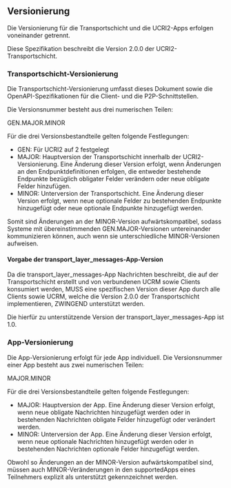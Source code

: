 ## Versionierung
Die Versionierung für die Transportschicht und die UCRI2-Apps erfolgen voneinander getrennt.

Diese Spezifikation beschreibt die Version 2.0.0 der UCRI2-Transportschicht.

### Transportschicht-Versionierung
Die Transportschicht-Versionierung umfasst dieses Dokument sowie die OpenAPI-Spezifikationen für die Client- und die P2P-Schnittstellen. 

Die Versionsnummer besteht aus drei numerischen Teilen:

GEN.MAJOR.MINOR

Für die drei Versionsbestandteile gelten folgende Festlegungen:
- GEN: Für UCRI2 auf 2 festgelegt
- MAJOR: Hauptversion der Transportschicht innerhalb der UCRI2-Versionierung. Eine Änderung dieser Version erfolgt, wenn Änderungen an den Endpunktdefinitionen erfolgen, die entweder bestehende Endpunkte bezüglich obligater Felder verändern oder neue obligate Felder hinzufügen.
- MINOR: Unterversion der Transportschicht. Eine Änderung dieser Version erfolgt, wenn neue optionale Felder zu bestehenden Endpunkte hinzugefügt oder neue optionale Endpunkte hinzugefügt werden.

Somit sind Änderungen an der MINOR-Version aufwärtskompatibel, sodass Systeme mit übereinstimmenden GEN.MAJOR-Versionen untereinander kommunizieren können, auch wenn sie unterschiedliche MINOR-Versionen aufweisen.

#### Vorgabe der transport_layer_messages-App-Version
Da die transport_layer_messages-App Nachrichten beschreibt, die auf der Transportschicht erstellt und von verbundenen UCRM sowie Clients konsumiert werden, MUSS eine spezifischen Version dieser App durch alle Clients sowie UCRM, welche die Version 2.0.0 der Transportschicht implementieren, ZWINGEND unterstützt werden.

Die hierfür zu unterstützende Version der transport_layer_messages-App ist 1.0.

### App-Versionierung
Die App-Versionierung erfolgt für jede App individuell. Die Versionsnummer einer App besteht aus zwei numerischen Teilen:

MAJOR.MINOR

Für die drei Versionsbestandteile gelten folgende Festlegungen:
- MAJOR: Hauptversion der App. Eine Änderung dieser Version erfolgt, wenn neue obligate Nachrichten hinzugefügt werden oder in bestehenden Nachrichten obligate Felder hinzugefügt oder verändert werden.
- MINOR: Unterversion der App. Eine Änderung dieser Version erfolgt, wenn neue optionale Nachrichten hinzugefügt werden oder in bestehenden Nachrichten optionale Felder hinzugefügt werden.

Obwohl so Änderungen an der MINOR-Version aufwärtskompatibel sind, müssen auch MINOR-Veränderungen in den supportedApps eines Teilnehmers explizit als unterstützt gekennzeichnet werden.